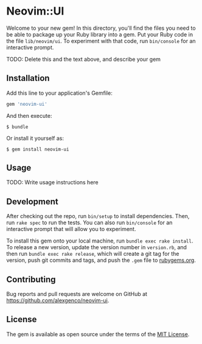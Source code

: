 # Neovim::UI

Welcome to your new gem! In this directory, you'll find the files you need to be able to package up your Ruby library into a gem. Put your Ruby code in the file `lib/neovim/ui`. To experiment with that code, run `bin/console` for an interactive prompt.

TODO: Delete this and the text above, and describe your gem

## Installation

Add this line to your application's Gemfile:

```ruby
gem 'neovim-ui'
```

And then execute:

    $ bundle

Or install it yourself as:

    $ gem install neovim-ui

## Usage

TODO: Write usage instructions here

## Development

After checking out the repo, run `bin/setup` to install dependencies. Then, run `rake spec` to run the tests. You can also run `bin/console` for an interactive prompt that will allow you to experiment.

To install this gem onto your local machine, run `bundle exec rake install`. To release a new version, update the version number in `version.rb`, and then run `bundle exec rake release`, which will create a git tag for the version, push git commits and tags, and push the `.gem` file to [rubygems.org](https://rubygems.org).

## Contributing

Bug reports and pull requests are welcome on GitHub at https://github.com/alexgenco/neovim-ui.

## License

The gem is available as open source under the terms of the [MIT License](https://opensource.org/licenses/MIT).
